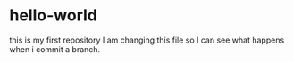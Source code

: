 # hello-world
this is my first repository
I am changing this file so I can see what happens when i commit a branch.
